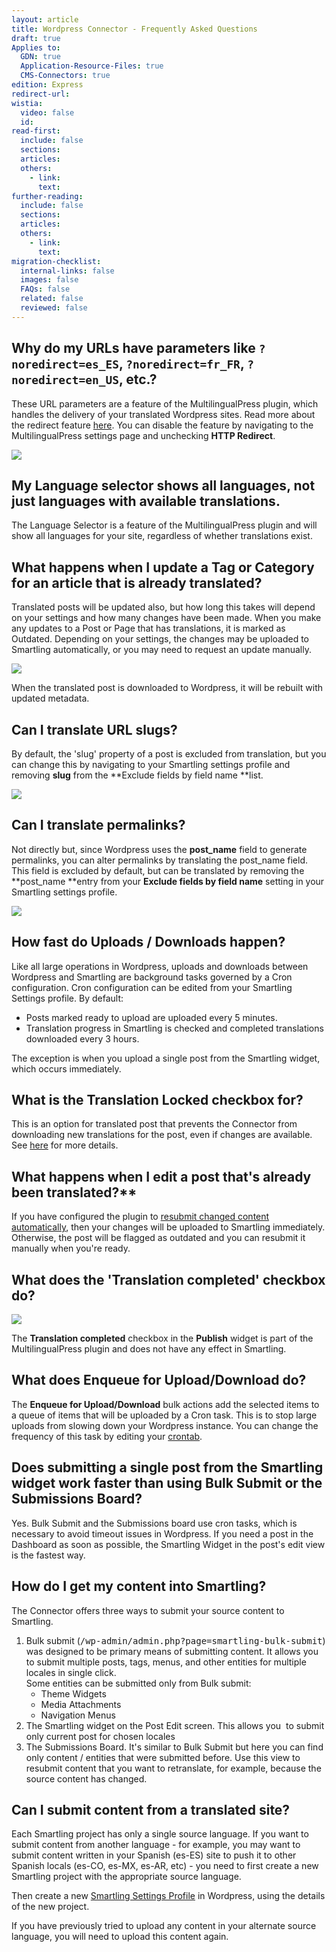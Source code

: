 ```yaml
---
layout: article
title: Wordpress Connector - Frequently Asked Questions
draft: true
Applies to:
  GDN: true
  Application-Resource-Files: true
  CMS-Connectors: true
edition: Express
redirect-url:
wistia:
  video: false
  id:
read-first:
  include: false
  sections:
  articles:
  others:
    - link:
      text:
further-reading:
  include: false
  sections:
  articles:
  others:
    - link:
      text:
migration-checklist:
  internal-links: false
  images: false
  FAQs: false
  related: false
  reviewed: false
---
```


## Why do my URLs have parameters like `?noredirect=es_ES`, `?noredirect=fr_FR`, `?noredirect=en_US`, etc.?

These URL parameters are a feature of the MultilingualPress plugin, which handles the delivery of your translated Wordpress sites. Read more about the redirect feature [here](http://make.multilingualpress.pro/2014/03/language-negotiation-how-our-redirect-feature-works/). You can disable the feature by navigating to the MultilingualPress settings page and unchecking **HTTP Redirect**.

![](/hc/en-us/article_attachments/207311137/dqpNLK9.png)

## My Language selector shows all languages, not just languages with available translations.

The Language Selector is a feature of the MultilingualPress plugin and will show all languages for your site, regardless of whether translations exist.

## What happens when I update a Tag or Category for an article that is already translated?

Translated posts will be updated also, but how long this takes will depend on your settings and how many changes have been made. When you make any updates to a Post or Page that has translations, it is marked as Outdated. Depending on your settings, the changes may be uploaded to Smartling automatically, or you may need to request an update manually.

![](/hc/en-us/article_attachments/207262098/Resubmit_changes.png)

When the translated post is downloaded to Wordpress, it will be rebuilt with updated metadata.

## Can I translate URL slugs?

By default, the 'slug' property of a post is excluded from translation, but you can change this by navigating to your Smartling settings profile and removing **slug** from the **Exclude fields by field name **list.

![](/hc/en-us/article_attachments/207313597/exclude_settings.png)

## Can I translate permalinks?

Not directly but, since Wordpress uses the **post_name** field to generate permalinks, you can alter permalinks by translating the post_name field. This field is excluded by default, but can be translated by removing the **post_name **entry from your **Exclude fields by field name** setting in your Smartling settings profile.

![](/hc/en-us/article_attachments/207314677/Smartling_settings.png)

## How fast do Uploads / Downloads happen?

Like all large operations in Wordpress, uploads and downloads between Wordpress and Smartling are background tasks governed by a Cron configuration. Cron configuration can be edited from your Smartling Settings profile. By default:

*   Posts marked ready to upload are uploaded every 5 minutes.
*   Translation progress in Smartling is checked and completed translations downloaded every 3 hours.

The exception is when you upload a single post from the Smartling widget, which occurs immediately.  

## What is the Translation Locked checkbox for?

This is an option for translated post that prevents the Connector from downloading new translations for the post, even if changes are available. See [here](/hc/en-us/articles/205418617-WordPress-Connector-User-Guide#Lock) for more details.

## What happens when I edit a post that's already been translated?**

If you have configured the plugin to [resubmit changed content automatically](/hc/en-us/articles/205418457-WordPress-Connector-Installation-and-Configuration#Configure), then your changes will be uploaded to Smartling immediately. Otherwise, the post will be flagged as outdated and you can resubmit it manually when you're ready.

## What does the 'Translation completed' checkbox do?

![](/hc/en-us/article_attachments/208559088/translation_completed.png)

The **Translation completed** checkbox in the **Publish** widget is part of the MultilingualPress plugin and does not have any effect in Smartling.

## What does Enqueue for Upload/Download do?

The **Enqueue for Upload/Download** bulk actions add the selected items to a queue of items that will be uploaded by a Cron task. This is to stop large uploads from slowing down your Wordpress instance. You can change the frequency of this task by editing your [crontab](/hc/en-us/articles/205418457-WordPress-Connector-Installation-and-Configuration#ConfigureWPCron).

## Does submitting a single post from the Smartling widget work faster than using Bulk Submit or the Submissions Board?

Yes. Bulk Submit and the Submissions board use cron tasks, which is necessary to avoid timeout issues in Wordpress. If you need a post in the Dashboard as soon as possible, the Smartling Widget in the post's edit view is the fastest way.

## How do I get my content into Smartling?

The Connector offers three ways to submit your source content to Smartling.

1.  Bulk submit (<tt>/wp-admin/admin.php?page=smartling-bulk-submit</tt>) was designed to be primary means of submitting content. It allows you to submit multiple posts, tags, menus, and other entities for multiple locales in single click.  
    Some entities can be submitted only from Bulk submit:
    *   Theme Widgets
    *   Media Attachments
    *   Navigation Menus
2.  The Smartling widget on the Post Edit screen. This allows you  to submit only current post for chosen locales
3.  The Submissions Board. It's similar to Bulk Submit but here you can find only content / entities that were submitted before. Use this view to resubmit content that you want to retranslate, for example, because the source content has changed.

## Can I submit content from a translated site?

Each Smartling project has only a single source language. If you want to submit content from another language - for example, you may want to submit content written in your Spanish (es-ES) site to push it to other Spanish locals (es-CO, es-MX, es-AR, etc) - you need to first create a new Smartling project with the appropriate source language.

Then create a new [Smartling Settings Profile](/hc/en-us/articles/205418457-WordPress-Connector-Installation-and-Configuration#Configure) in Wordpress, using the details of the new project.

If you have previously tried to upload any content in your alternate source language, you will need to upload this content again.